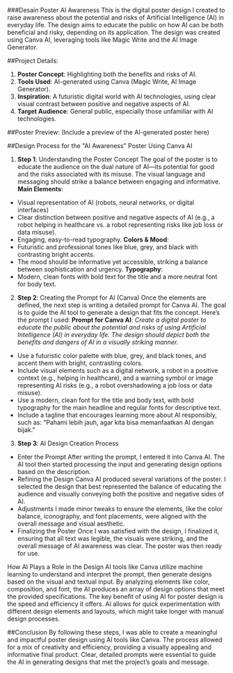 ###Desain Poster AI Awareness
This is the digital poster design I created to raise awareness about the potential and risks of Artificial Intelligence (AI) in everyday life. The design aims to educate the public on how AI can be both beneficial and risky, depending on its application. The design was created using Canva AI, leveraging tools like Magic Write and the AI Image Generator.

##Project Details:
1. **Poster Concept**: Highlighting both the benefits and risks of AI.
2. **Tools Used**: AI-generated using Canva (Magic Write, AI Image Generator).
3. **Inspiration**: A futuristic digital world with AI technologies, using clear visual contrast between positive and negative aspects of AI.
4. **Target Audience**: General public, especially those unfamiliar with AI technologies.

##Poster Preview:
(Include a preview of the AI-generated poster here)

##Design Process for the "AI Awareness" Poster Using Canva AI
1. **Step 1**: Understanding the Poster Concept
The goal of the poster is to educate the audience on the dual nature of AI—its potential for good and the risks associated with its misuse. The visual language and messaging should strike a balance between engaging and informative.
**Main Elements**:
- Visual representation of AI (robots, neural networks, or digital interfaces)
- Clear distinction between positive and negative aspects of AI (e.g., a robot helping in healthcare vs. a robot representing risks like job loss or data misuse).
- Engaging, easy-to-read typography.
**Colors & Mood**:
- Futuristic and professional tones like blue, grey, and black with contrasting bright accents.
- The mood should be informative yet accessible, striking a balance between sophistication and urgency.
**Typography**:
- Modern, clean fonts with bold text for the title and a more neutral font for body text.

2. **Step 2**: Creating the Prompt for AI (Canva)
Once the elements are defined, the next step is writing a detailed prompt for Canva AI. The goal is to guide the AI tool to generate a design that fits the concept. Here’s the prompt I used:
**Prompt for Canva AI**:
*Create a digital poster to educate the public about the potential and risks of using Artificial Intelligence (AI) in everyday life. The design should depict both the benefits and dangers of AI in a visually striking manner.*
- Use a futuristic color palette with blue, grey, and black tones, and accent them with bright, contrasting colors.
- Include visual elements such as a digital network, a robot in a positive context (e.g., helping in healthcare), and a warning symbol or image representing AI risks (e.g., a robot overshadowing a job loss or data misuse).
- Use a modern, clean font for the title and body text, with bold typography for the main headline and regular fonts for descriptive text.
- Include a tagline that encourages learning more about AI responsibly, such as: "Pahami lebih jauh, agar kita bisa memanfaatkan AI dengan bijak."

3. **Step 3**: AI Design Creation Process
- Enter the Prompt
After writing the prompt, I entered it into Canva AI. The AI tool then started processing the input and generating design options based on the description.
- Refining the Design
Canva AI produced several variations of the poster. I selected the design that best represented the balance of educating the audience and visually conveying both the positive and negative sides of AI.
- Adjustments
I made minor tweaks to ensure the elements, like the color balance, iconography, and font placements, were aligned with the overall message and visual aesthetic.
- Finalizing the Poster
Once I was satisfied with the design, I finalized it, ensuring that all text was legible, the visuals were striking, and the overall message of AI awareness was clear. The poster was then ready for use.

How AI Plays a Role in the Design
AI tools like Canva utilize machine learning to understand and interpret the prompt, then generate designs based on the visual and textual input. By analyzing elements like color, composition, and font, the AI produces an array of design options that meet the provided specifications.
The key benefit of using AI for poster design is the speed and efficiency it offers. AI allows for quick experimentation with different design elements and layouts, which might take longer with manual design processes.

##Conclusion
By following these steps, I was able to create a meaningful and impactful poster design using AI tools like Canva. The process allowed for a mix of creativity and efficiency, providing a visually appealing and informative final product. Clear, detailed prompts were essential to guide the AI in generating designs that met the project’s goals and message.
